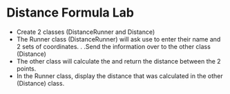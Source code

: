 Distance Formula Lab
=
- Create 2 classes (DistanceRunner and Distance)
- The Runner class (DistanceRunner) will ask use to enter their name and 2 sets of coordinates. . .Send the information over to the other class (Distance)
- The other class will calculate the and return the distance between the 2 points.
- In the Runner class, display the distance that was calculated in the other (Distance) class.
